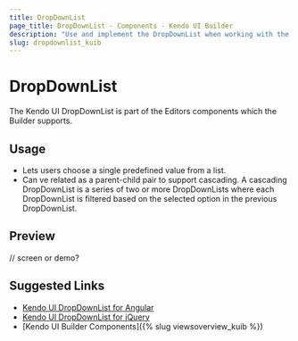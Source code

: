 ```yaml
---
title: DropDownList
page_title: DropDownList - Components - Kendo UI Builder
description: "Use and implement the DropDownList when working with the Kendo UI Builder tool for creating and managing Angular and AngularJS-based web applications."
slug: dropdownlist_kuib
---
```


# DropDownList


The Kendo UI DropDownList is part of the Editors components which the Builder supports.

## Usage

* Lets users choose a single predefined value from a list.
* Can ve related as a parent-child pair to support cascading. A cascading DropDownList is a series of two or more DropDownLists where each DropDownList is filtered based on the selected option in the previous DropDownList.

## Preview

// screen or demo?

## Suggested Links

* [Kendo UI DropDownList for Angular](https://www.telerik.com/kendo-angular-ui/components/dropdowns/dropdownlist/)
* [Kendo UI DropDownList for jQuery](https://demos.telerik.com/kendo-ui/dropdownlist/index)
* [Kendo UI Builder Components]({% slug viewsoverview_kuib %})

